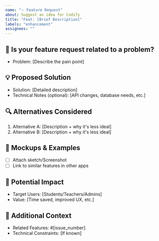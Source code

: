 ```yaml
---
name: "✨ Feature Request"
about: Suggest an idea for Codify
title: "Feat: [Brief Description]"
labels: "enhancement"
assignees: ""
---
```


## 🚀 Is your feature request related to a problem?
<!-- Example: "I'm frustrated when I can't save code drafts between sessions" -->
- Problem: [Describe the pain point]

## 💡 Proposed Solution
<!-- Clearly describe what you want to happen -->
- Solution: [Detailed description]
- Technical Notes (optional): [API changes, database needs, etc.]

## 🔍 Alternatives Considered
<!-- List other approaches you've thought about -->
1. Alternative A: [Description + why it's less ideal]
2. Alternative B: [Description + why it's less ideal]

## 📐 Mockups & Examples
<!-- Add visuals if possible -->
- [ ] Attach sketch/Screenshot
- [ ] Link to similar features in other apps

## 🧩 Potential Impact
<!-- Who will this benefit and how? -->
- Target Users: [Students/Teachers/Admins]
- Value: [Time saved, improved UX, etc.]

## 🌱 Additional Context
<!-- Any other details? -->
- Related Features: #[issue_number]
- Technical Constraints: [If known]
